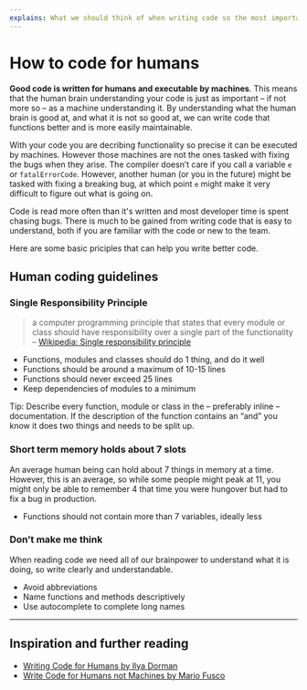 ```yaml
---
explains: What we should think of when writing code so the most important computer we work with—the human brain—can parse it effectively
---
```


# How to code for humans

**Good code is written for humans and executable by machines**. This means that the human brain understanding your code is just as important – if not more so – as a machine understanding it. By understanding what the human brain is good at, and what it is not so good at, we can write code that functions better and is more easily maintainable.

With your code you are decribing functionality so precise it can be executed by machines. However those machines are not the ones tasked with fixing the bugs when they arise. The compiler doesn’t care if you call a variable `e` or `fatalErrorCode`. However, another human (or you in the future) might be tasked with fixing a breaking bug, at which point `e` might make it very difficult to figure out what is going on.

Code is read more often than it's written and most developer time is spent chasing bugs. There is much to be gained from writing code that is easy to understand, both if you are familiar with the code or new to the team.

Here are some basic priciples that can help you write better code.

## Human coding guidelines

### Single Responsibility Principle

> a computer programming principle that states that every module or class should have responsibility over a single part of the functionality – [Wikipedia: Single responsibility principle](https://en.wikipedia.org/wiki/Single_responsibility_principle)

* Functions, modules and classes should do 1 thing, and do it well
* Functions should be around a maximum of 10-15 lines
* Functions should never exceed 25 lines
* Keep dependencies of modules to a minimum

Tip: Describe every function, module or class in the – preferably inline – documentation. If the description of the function contains an “and” you know it does two things and needs to be split up.

### Short term memory holds about 7 slots

An average human being can hold about 7 things in memory at a time. However, this is an average, so while some people might peak at 11, you might only be able to remember 4 that time you were hungover but had to fix a bug in production.

* Functions should not contain more than 7 variables, ideally less

### Don’t make me think

When reading code we need all of our brainpower to understand what it is doing, so write clearly and understandable.

* Avoid abbreviations
* Name functions and methods descriptively
* Use autocomplete to complete long names

---

## Inspiration and further reading

* [Writing Code for Humans by Ilya Dorman](https://medium.com/@ilyothehorrid/writing-code-for-humans-5b80a89f439c)
* [Write Code for Humans not Machines by Mario Fusco](http://programmer.97things.oreilly.com/wiki/index.php/Write_Code_for_Humans_not_Machines)
